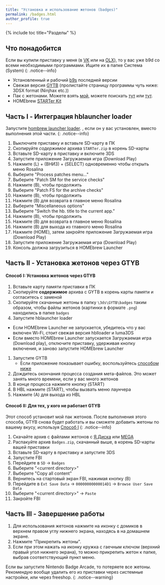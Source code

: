 ```yaml
---
title: "Установка и использование жетонов (badges)"
permalink: /badges.html
author_profile: true
---
```


{% include toc title="Разделы" %}

## Что понадобится
<a name="what_need" /> 

Если вы купили приставку у меня (в [VK](https://vk.com/market-125012133) или на [OLX](https://www.olx.ua/list/user/1nlHd/)), то у вас уже b9d со всеми необходимыми программами. Ищите их в папке Система (System)
{: .notice--info}

* Установленный и рабочий [b9s](updating-b9s) последней версии 
* Свежая версия [GYTB](https://github.com/MrCheeze/GYTB) (пролистайте страницу программы чуть ниже: 3DSX format (Ninjhax etc.))
* Пак с жетонами. Можете взять [мой](https://goo.gl/KWHtCH), можете поискать [тут](https://badges.themeplaza.eu/) или [тут](https://gbatemp.net/threads/nintendo-badge-arcade-badges-collection.405667/).
* HOMEbrew [STARTer Kit](http://smealum.github.io/ninjhax2/STARTer.zip)

## Часть I - Интеграция hblauncher loader

Запустите [hombrew launcher loader](https://github.com/yellows8/hblauncher_loader/releases/latest). , если он у вас установлен, вместо выполнения этой части. 
{: .notice--info}

1. Выключите приставку и вставьте SD-карту в ПК
1. Скопируйте _содержимое_ архива `STARTer.zip` в корень SD-карты
1. Вставьте SD-карту в приставку и включите 3DS
1. Запустите приложение Загружаемая игра (Download Play)
1. Нажмите (L) + (ВНИЗ) + (SELECT) одновременно чтобы открыть меню Rosalina
1. Выберите "Process patches menu..."
1. Выберите "Patch SM for the service checks"
1. Нажмите (B), чтобы продолжить
1. Выберите "Patch FS for the archive checks"
1. Нажмите (B), чтобы продолжить
1. Нажмите (B) для возврата в главное меню Rosalina
1. Выберите "Miscellaneous options"
1. Выберите "Switch the hb. title to the current app."
1. Нажмите (B), чтобы продолжить
1. Нажмите (B) для возврата в главное меню Rosalina
1. Нажмите (B) для выхода из главного меню Rosalina
1. Нажмите (HOME), затем закройте приложение Загружаемая игра (Download Play)
1. Запустите приложение Загружаемая игра (Download Play)
1. Консоль должна загрузиться в HOMEbrew Launcher

## Часть II - Установка жетонов через GTYB

#### Способ I: Установка жетонов через GTYB

1. Вставьте карту памяти приставки в ПК
1. Скопируйте **содержимое** архива с GYTB в корень карты памяти и согласитесь с заменой
1. Скопируйте скачанные жетоны в папку `\3ds\GYTB\badges` таким образом, чтобы файлы жетонов (картинки в формате `.png`) находились в папке `badges`
1. Запустите hblauncher loader
 + Если HOMEbrew Launcher не запускается, убедитесь что у вас включен Wi-Fi, стоит свежая версия hblloader и luma3DS
 + Если вместо HOMEbrew Launcher запускается Загружаемая игра (Download play), отключите приставку, удерживая кнопку включения, и заново запустите HOMEbrew Launcher
1. Запустите GYTB
	+ Если приложение показывает ошибку, воспользуйтесь [способом ниже](badges#part2b)
1. Дождитесь окончания процесса создания мета-файлов. Это может занять много времени, если у вас много жетонов
1. В конце процесса нажмите кнопку (START)
1. В HBL нажмите (START), чтобы вызвать меню лаунчера
1. Нажмите (А) для выхода из HBL

#### Способ II: Для тех, у кого не работает GTYB
 <a name="part2b" />

Этот способ установит мой пак жетонов. После выполнения этого способа, GTYB снова будет работать и вы сможете добавить жетоны по вашему вкусу, используя [Способ I](badges#part2a)
{: .notice--info}

1. Скачайте архив с файлами жетонов с [Я.Диска](https://yadi.sk/d/2mwMKtaZ3Kt4Hm) или [MEGA](https://mega.nz/#!0h0B2TaQ!95bjmMWYN1VHOMEzFLvtN9ThJATJfgxDQKd4_gGMbNk)
1. Распакуйте архив `Badges.zip`, скачанный выше, в корень SD-карты вашей приставки
1. Вставьте SD-карту в приставку и запустите 3DS
1. Запустите FBI
1. Перейдите в `SD` -> `Badges`
1. Выберите "\<current directory>"
1. Выберите "Copy all content"
1. Вернитесь на стартовый экран FBI, нажимая кнопку (B)
1. Перейдите в `Ext Save Data` -> `00000000000014D1` -> `Browse User Save Data`
1. Выберите "\<current directory>" -> `Paste`
1. Закройте FBI 

## Часть III - Завершение работы

1. Для использования жетонов нажмите на иконку с домиков в верхнем правом углу нижнего экрана, находясь в на домашнем экране. 
1. Нажмите "Прикрепить жетоны".
1. Если при этом нажать на иконку кружка с гаечным ключом (верхний правый угол нижнего экрана), то можно прикрепить жетон к папке, выбрав соответствующий пункт меню.

Если вы запустите Nintendo Badge Arcade, то потеряете все жетоны. Рекомендую вообще удалить его из приставки через системные настройки, или через freeshop. 
{: .notice--warning}

